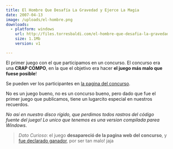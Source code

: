 ```yaml
---
title: El Hombre Que Desafía La Gravedad y Ejerce La Magia
date: 2007-04-13
image: /uploads/el-hombre.png
downloads:
  - platform: windows
    url: http://files.torresbaldi.com/el-hombre-que-desafia-la-gravedad-y-ejerce-la-magia.zip
    size: 1.1Mb
    version: v1

---
```


El primer juego con el que participamos en un concurso. El concurso era una __CRAP COMPO__, en la que el objetivo era hacer __el juego más malo que fuese posible__!

Se pueden ver los participantes en [la pagina del concurso](http://www.pixjuegos.com/crapcompo/?page_id=8).

No es un juego bueno, no es un concurso bueno, pero dado que fue el primer juego que publicamos, tiene un lugarcito especial en nuestros recuerdos.

_No así en nuestro disco rígido, que perdimos todos rastros del código fuente del juego! Lo unico que tenemos es una version compilada parea Windows_.

> _Dato Curioso_: el juego __desapareció de la pagina web del concurso__, y [fue declarado ganador](http://forum.bennugd.org/index.php/topic,1451.msg24555.html#msg24555), por ser tan malo! jaja
